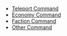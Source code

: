 * [Teleport Command](en/teleport.md)
* [Economy Command](en/economy.md)
* [Faction Command](en/faction.md)
* [Other Command](en/other.md)